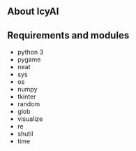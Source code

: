 ## About IcyAI



## Requirements and modules

- python 3
- pygame
- neat
- sys
- os
- numpy
- tkinter
- random
- glob
- visualize
- re
- shutil
- time
